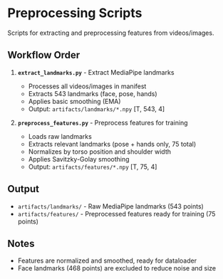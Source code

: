 # Preprocessing Scripts

Scripts for extracting and preprocessing features from videos/images.

## Workflow Order

1. **`extract_landmarks.py`** - Extract MediaPipe landmarks
   - Processes all videos/images in manifest
   - Extracts 543 landmarks (face, pose, hands)
   - Applies basic smoothing (EMA)
   - Output: `artifacts/landmarks/*.npy` [T, 543, 4]

2. **`preprocess_features.py`** - Preprocess features for training
   - Loads raw landmarks
   - Extracts relevant landmarks (pose + hands only, 75 total)
   - Normalizes by torso position and shoulder width
   - Applies Savitzky-Golay smoothing
   - Output: `artifacts/features/*.npy` [T, 75, 4]

## Output
- `artifacts/landmarks/` - Raw MediaPipe landmarks (543 points)
- `artifacts/features/` - Preprocessed features ready for training (75 points)

## Notes
- Features are normalized and smoothed, ready for dataloader
- Face landmarks (468 points) are excluded to reduce noise and size
